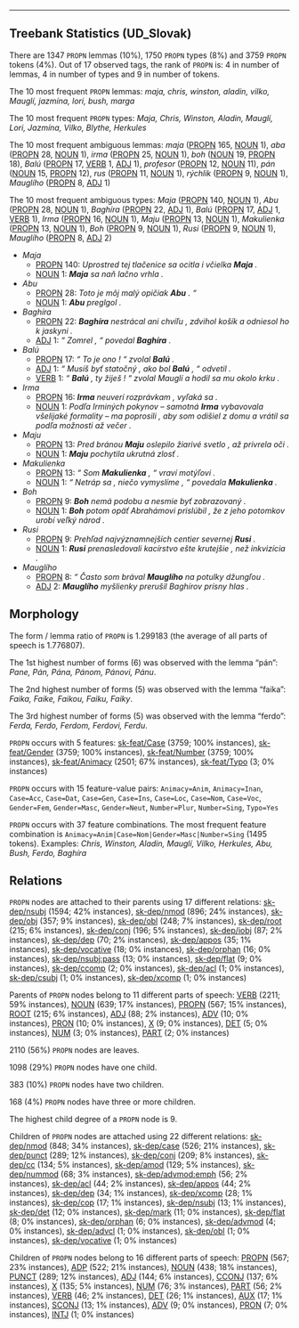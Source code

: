 

--------------------------------------------------------------------------------

## Treebank Statistics (UD_Slovak)

There are 1347 `PROPN` lemmas (10%), 1750 `PROPN` types (8%) and 3759 `PROPN` tokens (4%).
Out of 17 observed tags, the rank of `PROPN` is: 4 in number of lemmas, 4 in number of types and 9 in number of tokens.

The 10 most frequent `PROPN` lemmas: <em>maja, chris, winston, aladin, vilko, Mauglí, jazmína, lori, bush, marga</em>

The 10 most frequent `PROPN` types:  <em>Maja, Chris, Winston, Aladin, Mauglí, Lori, Jazmína, Vilko, Blythe, Herkules</em>

The 10 most frequent ambiguous lemmas: <em>maja</em> ([PROPN]() 165, [NOUN]() 1), <em>aba</em> ([PROPN]() 28, [NOUN]() 1), <em>irma</em> ([PROPN]() 25, [NOUN]() 1), <em>boh</em> ([NOUN]() 19, [PROPN]() 18), <em>Balú</em> ([PROPN]() 17, [VERB]() 1, [ADJ]() 1), <em>profesor</em> ([PROPN]() 12, [NOUN]() 11), <em>pán</em> ([NOUN]() 15, [PROPN]() 12), <em>rus</em> ([PROPN]() 11, [NOUN]() 1), <em>rýchlik</em> ([PROPN]() 9, [NOUN]() 1), <em>Mauglího</em> ([PROPN]() 8, [ADJ]() 1)

The 10 most frequent ambiguous types:  <em>Maja</em> ([PROPN]() 140, [NOUN]() 1), <em>Abu</em> ([PROPN]() 28, [NOUN]() 1), <em>Baghíra</em> ([PROPN]() 22, [ADJ]() 1), <em>Balú</em> ([PROPN]() 17, [ADJ]() 1, [VERB]() 1), <em>Irma</em> ([PROPN]() 16, [NOUN]() 1), <em>Maju</em> ([PROPN]() 13, [NOUN]() 1), <em>Makulienka</em> ([PROPN]() 13, [NOUN]() 1), <em>Boh</em> ([PROPN]() 9, [NOUN]() 1), <em>Rusi</em> ([PROPN]() 9, [NOUN]() 1), <em>Mauglího</em> ([PROPN]() 8, [ADJ]() 2)


* <em>Maja</em>
  * [PROPN]() 140: <em>Uprostred tej tlačenice sa ocitla i včielka <b>Maja</b> .</em>
  * [NOUN]() 1: <em><b>Maja</b> sa naň lačno vrhla .</em>
* <em>Abu</em>
  * [PROPN]() 28: <em>Toto je môj malý opičiak <b>Abu</b> . “</em>
  * [NOUN]() 1: <em><b>Abu</b> preglgol .</em>
* <em>Baghíra</em>
  * [PROPN]() 22: <em><b>Baghíra</b> nestrácal ani chvíľu , zdvihol košík a odniesol ho k jaskyni .</em>
  * [ADJ]() 1: <em>“ Zomrel , “ povedal <b>Baghíra</b> .</em>
* <em>Balú</em>
  * [PROPN]() 17: <em>“ To je ono ! “ zvolal <b>Balú</b> .</em>
  * [ADJ]() 1: <em>“ Musíš byť statočný , ako bol <b>Balú</b> , “ odvetil .</em>
  * [VERB]() 1: <em>“ <b>Balú</b> , ty žiješ ! “ zvolal Mauglí a hodil sa mu okolo krku .</em>
* <em>Irma</em>
  * [PROPN]() 16: <em><b>Irma</b> neuverí rozprávkam , vyľaká sa .</em>
  * [NOUN]() 1: <em>Podľa Irminých pokynov – samotná <b>Irma</b> vybavovala všelijaké formality – ma poprosili , aby som odišiel z domu a vrátil sa podľa možnosti až večer .</em>
* <em>Maju</em>
  * [PROPN]() 13: <em>Pred bránou <b>Maju</b> oslepilo žiarivé svetlo , až privrela oči .</em>
  * [NOUN]() 1: <em><b>Maju</b> pochytila ukrutná zlosť .</em>
* <em>Makulienka</em>
  * [PROPN]() 13: <em>“ Som <b>Makulienka</b> , “ vraví motýľovi .</em>
  * [NOUN]() 1: <em>“ Netráp sa , niečo vymyslíme , “ povedala <b>Makulienka</b> .</em>
* <em>Boh</em>
  * [PROPN]() 9: <em><b>Boh</b> nemá podobu a nesmie byť zobrazovaný .</em>
  * [NOUN]() 1: <em><b>Boh</b> potom opäť Abrahámovi prislúbil , že z jeho potomkov urobí veľký národ .</em>
* <em>Rusi</em>
  * [PROPN]() 9: <em>Prehľad najvýznamnejších centier severnej <b>Rusi</b> .</em>
  * [NOUN]() 1: <em><b>Rusi</b> prenasledovali kacírstvo ešte krutejšie , než inkvizícia .</em>
* <em>Mauglího</em>
  * [PROPN]() 8: <em>“ Často som brával <b>Mauglího</b> na potulky džungľou .</em>
  * [ADJ]() 2: <em><b>Mauglího</b> myšlienky prerušil Baghírov prísny hlas .</em>

## Morphology

The form / lemma ratio of `PROPN` is 1.299183 (the average of all parts of speech is 1.776807).

The 1st highest number of forms (6) was observed with the lemma “pán”: <em>Pane, Pán, Pána, Pánom, Pánovi, Pánu</em>.

The 2nd highest number of forms (5) was observed with the lemma “faika”: <em>Faika, Faike, Faikou, Faiku, Faiky</em>.

The 3rd highest number of forms (5) was observed with the lemma “ferdo”: <em>Ferda, Ferdo, Ferdom, Ferdovi, Ferdu</em>.

`PROPN` occurs with 5 features: [sk-feat/Case]() (3759; 100% instances), [sk-feat/Gender]() (3759; 100% instances), [sk-feat/Number]() (3759; 100% instances), [sk-feat/Animacy]() (2501; 67% instances), [sk-feat/Typo]() (3; 0% instances)

`PROPN` occurs with 15 feature-value pairs: `Animacy=Anim`, `Animacy=Inan`, `Case=Acc`, `Case=Dat`, `Case=Gen`, `Case=Ins`, `Case=Loc`, `Case=Nom`, `Case=Voc`, `Gender=Fem`, `Gender=Masc`, `Gender=Neut`, `Number=Plur`, `Number=Sing`, `Typo=Yes`

`PROPN` occurs with 37 feature combinations.
The most frequent feature combination is `Animacy=Anim|Case=Nom|Gender=Masc|Number=Sing` (1495 tokens).
Examples: <em>Chris, Winston, Aladin, Mauglí, Vilko, Herkules, Abu, Bush, Ferdo, Baghíra</em>


## Relations

`PROPN` nodes are attached to their parents using 17 different relations: [sk-dep/nsubj]() (1594; 42% instances), [sk-dep/nmod]() (896; 24% instances), [sk-dep/obj]() (357; 9% instances), [sk-dep/obl]() (248; 7% instances), [sk-dep/root]() (215; 6% instances), [sk-dep/conj]() (196; 5% instances), [sk-dep/iobj]() (87; 2% instances), [sk-dep/dep]() (70; 2% instances), [sk-dep/appos]() (35; 1% instances), [sk-dep/vocative]() (18; 0% instances), [sk-dep/orphan]() (16; 0% instances), [sk-dep/nsubj:pass]() (13; 0% instances), [sk-dep/flat]() (9; 0% instances), [sk-dep/ccomp]() (2; 0% instances), [sk-dep/acl]() (1; 0% instances), [sk-dep/csubj]() (1; 0% instances), [sk-dep/xcomp]() (1; 0% instances)

Parents of `PROPN` nodes belong to 11 different parts of speech: [VERB]() (2211; 59% instances), [NOUN]() (639; 17% instances), [PROPN]() (567; 15% instances), [ROOT]() (215; 6% instances), [ADJ]() (88; 2% instances), [ADV]() (10; 0% instances), [PRON]() (10; 0% instances), [X]() (9; 0% instances), [DET]() (5; 0% instances), [NUM]() (3; 0% instances), [PART]() (2; 0% instances)

2110 (56%) `PROPN` nodes are leaves.

1098 (29%) `PROPN` nodes have one child.

383 (10%) `PROPN` nodes have two children.

168 (4%) `PROPN` nodes have three or more children.

The highest child degree of a `PROPN` node is 9.

Children of `PROPN` nodes are attached using 22 different relations: [sk-dep/nmod]() (848; 34% instances), [sk-dep/case]() (526; 21% instances), [sk-dep/punct]() (289; 12% instances), [sk-dep/conj]() (209; 8% instances), [sk-dep/cc]() (134; 5% instances), [sk-dep/amod]() (129; 5% instances), [sk-dep/nummod]() (68; 3% instances), [sk-dep/advmod:emph]() (56; 2% instances), [sk-dep/acl]() (44; 2% instances), [sk-dep/appos]() (44; 2% instances), [sk-dep/dep]() (34; 1% instances), [sk-dep/xcomp]() (28; 1% instances), [sk-dep/cop]() (17; 1% instances), [sk-dep/nsubj]() (13; 1% instances), [sk-dep/det]() (12; 0% instances), [sk-dep/mark]() (11; 0% instances), [sk-dep/flat]() (8; 0% instances), [sk-dep/orphan]() (6; 0% instances), [sk-dep/advmod]() (4; 0% instances), [sk-dep/advcl]() (1; 0% instances), [sk-dep/obl]() (1; 0% instances), [sk-dep/vocative]() (1; 0% instances)

Children of `PROPN` nodes belong to 16 different parts of speech: [PROPN]() (567; 23% instances), [ADP]() (522; 21% instances), [NOUN]() (438; 18% instances), [PUNCT]() (289; 12% instances), [ADJ]() (144; 6% instances), [CCONJ]() (137; 6% instances), [X]() (135; 5% instances), [NUM]() (76; 3% instances), [PART]() (56; 2% instances), [VERB]() (46; 2% instances), [DET]() (26; 1% instances), [AUX]() (17; 1% instances), [SCONJ]() (13; 1% instances), [ADV]() (9; 0% instances), [PRON]() (7; 0% instances), [INTJ]() (1; 0% instances)

